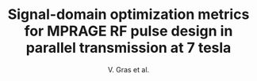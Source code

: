 ---
cat: ciel
subcat: neurophysics
bestof: false
author: V. Gras et al.
title: Signal-domain optimization metrics for MPRAGE RF pulse design in parallel transmission at 7 tesla
journal: Magnetic Resonance in Medicine
year: 2016
type: article
doi: 10.1002/mrm.26043
---